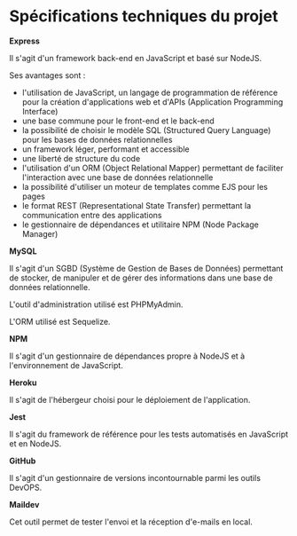 # Spécifications techniques du projet

**Express**

Il s'agit d'un framework back-end en JavaScript et basé sur NodeJS.

Ses avantages sont :

- l'utilisation de JavaScript, un langage de programmation de référence pour la création d'applications web et d'APIs (Application Programming Interface)
- une base commune pour le front-end et le back-end
- la possibilité de choisir le modèle SQL (Structured Query Language) pour les bases de données relationnelles
- un framework léger, performant et accessible
- une liberté de structure du code
- l'utilisation d'un ORM (Object Relational Mapper) permettant de faciliter l'interaction avec une base de données relationnelle
- la possibilité d'utiliser un moteur de templates comme EJS pour les pages
- le format REST (Representational State Transfer) permettant la communication entre des applications
- le gestionnaire de dépendances et utilitaire NPM (Node Package Manager)

**MySQL**

Il s'agit d'un SGBD (Système de Gestion de Bases de Données) permettant de stocker, de manipuler et de gérer des informations dans une base de données relationnelle.

L'outil d'administration utilisé est PHPMyAdmin.

L'ORM utilisé est Sequelize.

**NPM**

Il s'agit d'un gestionnaire de dépendances propre à NodeJS et à l'environnement de JavaScript.

**Heroku**

Il s'agit de l'hébergeur choisi pour le déploiement de l'application.

**Jest**

Il s'agit du framework de référence pour les tests automatisés en JavaScript et en NodeJS.

**GitHub**

Il s'agit d'un gestionnaire de versions incontournable parmi les outils DevOPS.

**Maildev**

Cet outil permet de tester l'envoi et la réception d'e-mails en local.